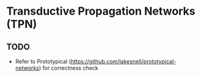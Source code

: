 # Transductive Propagation Networks (TPN)

## TODO
- Refer to Prototypical (https://github.com/jakesnell/prototypical-networks) for correctness check